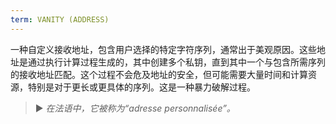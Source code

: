 ```yaml
---
term: VANITY (ADDRESS)
---
```


一种自定义接收地址，包含用户选择的特定字符序列，通常出于美观原因。这些地址是通过执行计算过程生成的，其中创建多个私钥，直到其中一个与包含所需序列的接收地址匹配。这个过程不会危及地址的安全，但可能需要大量时间和计算资源，特别是对于更长或更具体的序列。这是一种暴力破解过程。

> ► *在法语中，它被称为“adresse personnalisée”。*